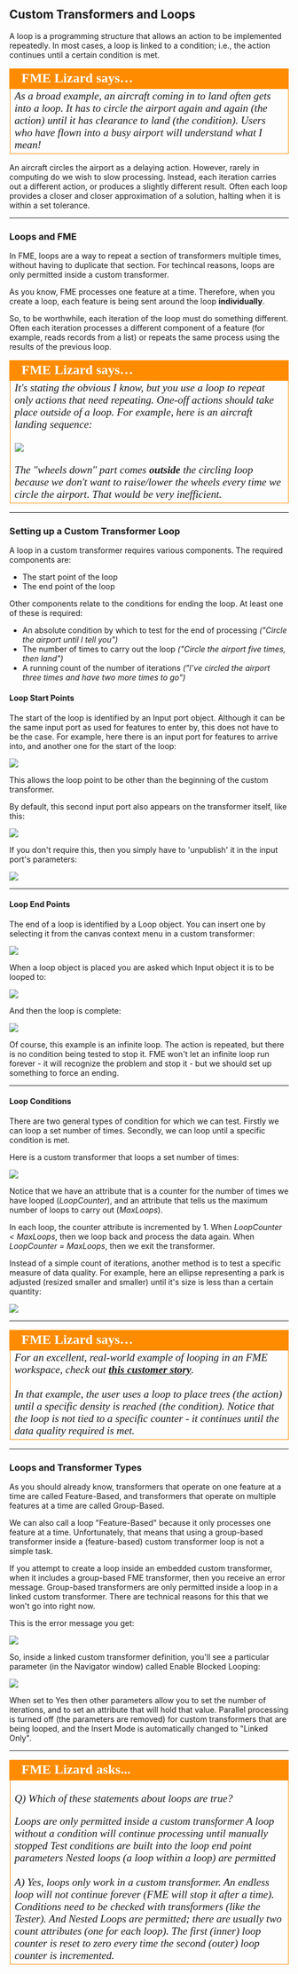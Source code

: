 ## Custom Transformers and Loops ##

A loop is a programming structure that allows an action to be implemented repeatedly. In most cases, a loop is linked to a condition; i.e., the action continues until a certain condition is met.

<table style="border-spacing: 0px">
<tr>
<td style="vertical-align:middle;background-color:darkorange;border: 2px solid darkorange">
<i class="fa fa-quote-left fa-lg fa-pull-left fa-fw" style="color:white;padding-right: 12px;vertical-align:text-top"></i>
<span style="color:white;font-size:x-large;font-weight: bold;font-family:serif">FME Lizard says…</span>
</td>
</tr>

<tr>
<td style="border: 1px solid darkorange">
<span style="font-family:serif; font-style:italic; font-size:larger">
As a broad example, an aircraft coming in to land often gets into a loop. It has to circle the airport again and again (the action) until it has clearance to land (the condition). Users who have flown into a busy airport will understand what I mean!
</span>
</td>
</tr>
</table>

An aircraft circles the airport as a delaying action. However, rarely in computing do we wish to slow processing. Instead, each iteration carries out a different action, or produces a slightly different result. Often each loop provides a closer and closer approximation of a solution, halting when it is within a set tolerance. 

---

### Loops and FME ###

In FME, loops are a way to repeat a section of transformers multiple times, without having to duplicate that section. For techincal reasons, loops are only permitted inside a custom transformer.

As you know, FME processes one feature at a time. Therefore, when you create a loop, each feature is being sent around the loop **individually**. 

So, to be worthwhile, each iteration of the loop must do something different. Often each iteration processes a different component of a feature (for example, reads records from a list) or repeats the same process using the results of the previous loop.

<table style="border-spacing: 0px">
<tr>
<td style="vertical-align:middle;background-color:darkorange;border: 2px solid darkorange">
<i class="fa fa-quote-left fa-lg fa-pull-left fa-fw" style="color:white;padding-right: 12px;vertical-align:text-top"></i>
<span style="color:white;font-size:x-large;font-weight: bold;font-family:serif">FME Lizard says…</span>
</td>
</tr>

<tr>
<td style="border: 1px solid darkorange">
<span style="font-family:serif; font-style:italic; font-size:larger">
It's stating the obvious I know, but you use a loop to repeat only actions that need repeating. One-off actions should take place outside of a loop. For example, here is an aircraft landing sequence:
<br><br><img src="./Images/Img5.054.CTFOTransformerLandingProcedure.png">
<br><br>The "wheels down" part comes <strong>outside</strong> the circling loop because we don't want to raise/lower the wheels every time we circle the airport. That would be very inefficient.
</span>
</td>
</tr>
</table>

---

### Setting up a Custom Transformer Loop ###

A loop in a custom transformer requires various components. The required components are: 

- The start point of the loop
- The end point of the loop

Other components relate to the conditions for ending the loop. At least one of these is required:

- An absolute condition by which to test for the end of processing *("Circle the airport until I tell you")*
- The number of times to carry out the loop *("Circle the airport five times, then land")*
- A running count of the number of iterations *("I've circled the airport three times and have two more times to go")*


#### Loop Start Points ####
The start of the loop is identified by an Input port object. Although it can be the same input port as used for features to enter by, this does not have to be the case. For example, here there is an input port for features to arrive into, and another one for the start of the loop:

![](./Images/Img5.055.CTLoopInputPort.png)

This allows the loop point to be other than the beginning of the custom transformer.

By default, this second input port also appears on the transformer itself, like this:

![](./Images/Img5.056.CTLoopInputPortOnCanvas.png)

If you don't require this, then you simply have to 'unpublish' it in the input port's parameters:

![](./Images/Img5.057.CTLoopInputPortUnpublish.png)

---

#### Loop End Points ####

The end of a loop is identified by a Loop object. You can insert one by selecting it from the canvas context menu in a custom transformer:

![](./Images/Img5.058.CTInsertLoop.png)

When a loop object is placed you are asked which Input object it is to be looped to:

![](./Images/Img5.059.CTInsertLoopSelectInput.png)

And then the loop is complete:

![](./Images/Img5.060.CTCompletedLoop.png)

Of course, this example is an infinite loop. The action is repeated, but there is no condition being tested to stop it. FME won't let an infinite loop run forever - it will recognize the problem and stop it - but we should set up something to force an ending. 

---

#### Loop Conditions ####

There are two general types of condition for which we can test. Firstly we can loop a set number of times. Secondly, we can loop until a specific condition is met.

Here is a custom transformer that loops a set number of times:

![](./Images/Img5.061.CTLoopCounterCondition.png)

Notice that we have an attribute that is a counter for the number of times we have looped (*LoopCounter*), and an attribute that tells us the maximum number of loops to carry out (*MaxLoops*). 

In each loop, the counter attribute is incremented by 1. When *LoopCounter < MaxLoops*, then we loop back and process the data again. When *LoopCounter = MaxLoops*, then we exit the transformer.

Instead of a simple count of iterations, another method is to test a specific measure of data quality. For example, here an ellipse representing a park is adjusted (resized smaller and smaller) until it's size is less than a certain quantity:

![](./Images/Img5.065.CTLoopExampleImage.png) 

---

<table style="border-spacing: 0px">
<tr>
<td style="vertical-align:middle;background-color:darkorange;border: 2px solid darkorange">
<i class="fa fa-quote-left fa-lg fa-pull-left fa-fw" style="color:white;padding-right: 12px;vertical-align:text-top"></i>
<span style="color:white;font-size:x-large;font-weight: bold;font-family:serif">FME Lizard says…</span>
</td>
</tr>

<tr>
<td style="border: 1px solid darkorange">
<span style="font-family:serif; font-style:italic; font-size:larger">
For an excellent, real-world example of looping in an FME workspace, check out <a href="http://www.fme.ly/LoopExample"><strong>this customer story</strong></a>.
<br><br>In that example, the user uses a loop to place trees (the action) until a specific density is reached (the condition). Notice that the loop is not tied to a specific counter - it continues until the data quality required is met.
</span>
</td>
</tr>
</table>

---

### Loops and Transformer Types ###

As you should already know, transformers that operate on one feature at a time are called Feature-Based, and transformers that operate on multiple features at a time are called Group-Based.

We can also call a loop "Feature-Based" because it only processes one feature at a time. Unfortunately, that means that using a group-based transformer inside a (feature-based) custom transformer loop is not a simple task. 

If you attempt to create a loop inside an embedded custom transformer, when it includes a group-based FME transformer, then you receive an error message. Group-based transformers are only permitted inside a loop in a linked custom transformer. There are technical reasons for this that we won't go into right now.

This is the error message you get:

![](./Images/Img5.062.CTLoopWithBlockingMessage.png)

So, inside a linked custom transformer definition, you'll see a particular parameter (in the Navigator window) called Enable Blocked Looping:

![](./Images/Img5.063.CTLoopWithBlockingParameter.png)

When set to Yes then other parameters allow you to set the number of iterations, and to set an attribute that will hold that value. Parallel processing is turned off (the parameters are removed) for custom transformers that are being looped, and the Insert Mode is automatically changed to "Linked Only".

---

<table style="border-spacing: 0px">
<tr>
<td style="vertical-align:middle;background-color:darkorange;border: 2px solid darkorange">
<i class="fa fa-quote-left fa-lg fa-pull-left fa-fw" style="color:white;padding-right: 12px;vertical-align:text-top"></i>
<span style="color:white;font-size:x-large;font-weight: bold;font-family:serif">FME Lizard asks...</span>
</td>
</tr>

<tr>
<td style="border: 1px solid darkorange">
<span style="font-family:serif; font-style:italic; font-size:larger">

<quiz name="">
  <question multiple>
    <p>
      Q) Which of these statements about loops are true?
    </p>
    <answer correct>Loops are only permitted inside a custom transformer</answer>
    <answer>A loop without a condition will continue processing until manually stopped</answer>
    <answer>Test conditions are built into the loop end point parameters</answer>
    <answer correct>Nested loops (a loop within a loop) are permitted</answer>
    <br><br><explanation>A) Yes, loops only work in a custom transformer. An endless loop will not continue forever (FME will stop it after a time). Conditions need to be checked with transformers (like the Tester). And Nested Loops are permitted; there are usually two count attributes (one for each loop). The first (inner) loop counter is reset to zero every time the second (outer) loop counter is incremented.</explanation>
  </question>
</quiz>
</tr>
</table>